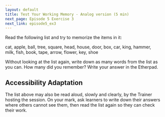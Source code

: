```yaml
---
layout: default
title: Test Your Working Memory - Analog version (5 min)
next_page: Episode 5 Exercise 3
next_link: episode5_ex3
---
```


Read the following list and try to memorize the items in it:

cat, apple, ball, tree, square, head, house, door, box, car, king, hammer, milk, fish, book, tape, arrow, flower, key, shoe

Without looking at the list again, write down as many words from the list as you can. How many did you remember? Write your answer in the Etherpad.

## Accessibility Adaptation

The list above may also be read aloud, slowly and clearly, by the Trainer hosting the session. On your mark, ask learners to write down their answers where others cannot see them, then read the list again so they can check their work.
